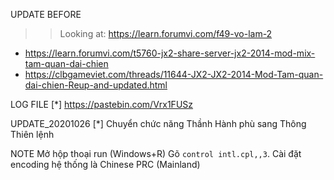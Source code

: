 UPDATE BEFORE
>>	Looking at: https://learn.forumvi.com/f49-vo-lam-2
- https://learn.forumvi.com/t5760-jx2-share-server-jx2-2014-mod-mix-tam-quan-dai-chien
- https://clbgameviet.com/threads/11644-JX2-JX2-2014-Mod-Tam-quan-dai-chien-Reup-and-updated.html

LOG FILE
[*] https://pastebin.com/Vrx1FUSz

UPDATE_20201026	
[*]	Chuyển chức năng Thầnh Hành phù sang Thông Thiên lệnh


NOTE
Mở hộp thoại run (Windows+R) Gõ ``control intl.cpl,,3``. Cài đặt encoding hệ thống là Chinese PRC (Mainland)
